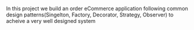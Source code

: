 In this project we  build an order eCommerce application following common design patterns(Singelton, Factory, Decorator, Strategy, Observer) to acheive a very well designed system
